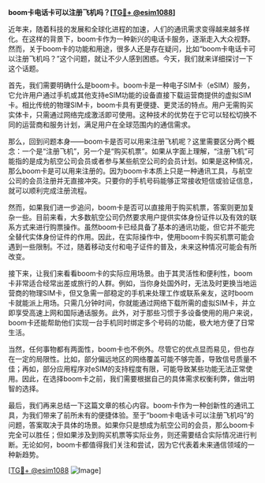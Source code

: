 **boom卡电话卡可以注册飞机吗？[[TG💪+ @esim1088](https://t.me/s/esim1088)]**

近年来，随着科技的发展和全球化进程的加速，人们的通讯需求变得越来越多样化。在这样的背景下，boom卡作为一种新兴的电话卡服务，逐渐走入大众视野。然而，关于boom卡的功能和用途，很多人还是存在疑问，比如“boom卡电话卡可以注册飞机吗？”这个问题，就让不少人感到困惑。今天，我们就来详细探讨一下这个话题。

首先，我们需要明确什么是boom卡。boom卡是一种电子SIM卡（eSIM）服务，它允许用户通过手机或其他支持eSIM功能的设备直接下载运营商提供的虚拟SIM卡。相比传统的物理SIM卡，boom卡具有更便捷、更灵活的特点。用户无需购买实体卡，只需通过网络完成激活即可使用。这种技术的优势在于它可以轻松切换不同的运营商和服务计划，满足用户在全球范围内的通信需求。

那么，回到问题本身——boom卡是否可以用来注册飞机呢？这里需要区分两个概念：一个是“注册飞机”，另一个是“购买机票”。如果从字面上理解，“注册飞机”可能指的是成为航空公司会员或者参与某些航空公司的会员计划。如果是这种情况，那么boom卡是可以用来注册的。因为boom卡本质上只是一种通讯工具，与航空公司的会员注册并无直接冲突。只要你的手机号码能够正常接收短信或验证信息，就可以顺利完成注册流程。

然而，如果我们进一步追问，boom卡是否可以直接用于购买机票，答案则更加复杂一些。目前来看，大多数航空公司仍然要求用户提供实体身份证件以及有效的联系方式来进行购票操作。虽然boom卡已经具备了基本的通讯功能，但它并不能完全替代实体身份证件的作用。因此，在实际操作中，使用boom卡购买机票可能会遇到一些限制。不过，随着移动支付和电子证件的普及，未来这种情况可能会有所改变。

接下来，让我们来看看boom卡的实际应用场景。由于其灵活性和便利性，boom卡非常适合经常出差或旅行的人群。例如，当你身处国外时，无法及时更换当地运营商的物理SIM卡，但又急需一部稳定的手机来处理工作或联系亲友，这时boom卡就能派上用场。只需几分钟时间，你就能通过网络下载所需的虚拟SIM卡，并立即享受高速上网和国际通话服务。此外，对于那些习惯于多设备使用的用户来说，boom卡还能帮助他们实现一台手机同时绑定多个号码的功能，极大地方便了日常生活。

当然，任何事物都有两面性，boom卡也不例外。尽管它的优点显而易见，但也存在一定的局限性。比如，部分偏远地区的网络覆盖可能不够完善，导致信号质量不佳；再如，部分应用程序对eSIM的支持程度有限，可能导致某些功能无法正常使用。因此，在选择boom卡之前，我们需要根据自己的具体需求权衡利弊，做出明智的选择。

最后，我们再来总结一下这篇文章的核心内容。boom卡作为一种创新性的通讯工具，为我们带来了前所未有的便捷体验。至于“boom卡电话卡可以注册飞机吗”的问题，答案取决于具体的场景。如果你只是想成为航空公司的会员，那么boom卡完全可以胜任；但如果涉及到购买机票等实际业务，则还需要结合实际情况进行判断。无论如何，boom卡都值得我们关注和尝试，因为它代表着未来通信领域的一种新趋势。

[[TG💪+ @esim1088](https://t.me/s/esim1088) ![Image](https://i.postimg.cc/4NQfJmqS/Snipaste-2025-05-13-00-14-12.png)]